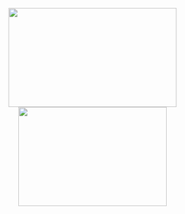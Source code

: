 <div align="center">
  <p>
    <img height="200" width="340" src="https://github-readme-stats.vercel.app/api?username=RivTian&count_private=true&show_icons=true&theme=tokyonight&hide_border=true&custom_title=My%20GitHub%20Stats"/>
    <img height="200" width="300" src="https://github-readme-stats.vercel.app/api/top-langs/?username=RivTian&langs_count=6&layout=compact&theme=tokyonight&hide_border=true&custom_title=Top%20Languages"/>
  </p>
</div>
